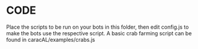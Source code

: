 # CODE

Place the scripts to be run on your bots in this folder, then edit config.js to make the bots use the respective script.
A basic crab farming script can be found in caracAL/examples/crabs.js
